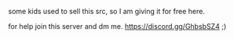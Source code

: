 some kids used to sell this src, so I am giving it for free here.

for help join this server and dm me. https://discord.gg/GhbsbSZ4 ;)
